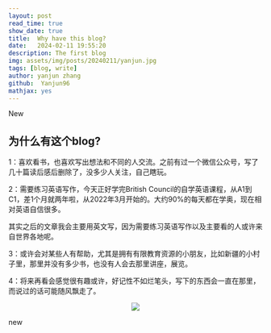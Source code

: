 ```yaml
---
layout: post
read_time: true
show_date: true
title:  Why have this blog?
date:   2024-02-11 19:55:20 
description: The first blog 
img: assets/img/posts/20240211/yanjun.jpg 
tags: [blog, write]
author: yanjun zhang
github:  Yanjun96
mathjax: yes
---
```

New

## 为什么有这个blog?

1：喜欢看书，也喜欢写出想法和不同的人交流。之前有过一个微信公众号，写了几十篇读后感后删除了，没多少人关注，自己瞎玩。

2：需要练习英语写作，今天正好学完British Council的自学英语课程，从A1到C1，差1个月就两年啦，从2022年3月开始的。大约90%的每天都在学奥，现在相对英语自信很多。

其实之后的文章我会主要用英文写，因为需要练习英语写作以及主要看的人或许来自世界各地呢。

3：或许会对某些人有帮助，尤其是拥有有限教育资源的小朋友，比如新疆的小村子里，那里并没有多少书，也没有人会去那里讲座，展览。

4：将来再看会感觉很有趣或许，好记性不如烂笔头，写下的东西会一直在那里，而说过的话可能随风飘走了。

<center><img src='./assets/img/posts/2024211/yanjun.jpg'></center>

new



